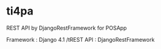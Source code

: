 # ti4pa
REST API by DjangoRestFramework for POSApp

Framework : Django 4.1
/tREST API : DjangoRestFramework
